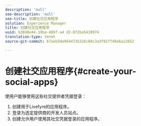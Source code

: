 ```yaml
---
description: 'null'
seo-description: 'null'
seo-title: 创建社交应用程序
solution: Experience Manager
title: 创建社交应用程序
uuid: b3698e44-19ba-489f-a4 d2-072ba5430974
translation-type: tm+mt
source-git-commit: 67aeb3de964473b326c88c3a3f81ff48a6a12652

---
```



# 创建社交应用程序{#create-your-social-apps}

使用户能够使用这些社交提供者凭据登录：

1. 创建用于Livefyre的应用程序。
1. 登录为选定提供商的开发人员站点。
1. 创建允许用户使用其社交凭据登录的应用程序。
